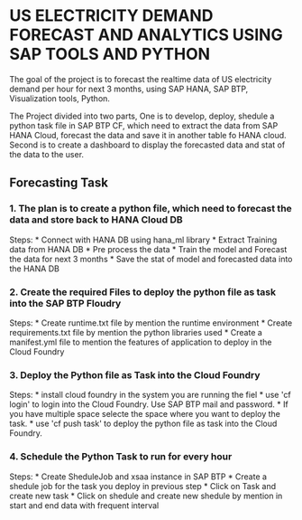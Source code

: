 # US ELECTRICITY DEMAND FORECAST AND ANALYTICS USING SAP TOOLS AND PYTHON #

The goal of the project is to forecast the realtime data of US electricity demand per hour for next 3 months, using SAP HANA, SAP BTP, Visualization tools, Python.

The Project divided into two parts, 
One is to develop, deploy, shedule a python task file in SAP BTP CF, which need to extract the data from SAP HANA Cloud, forecast the data and save it in another table fo HANA cloud. 
Second is to create a dashboard to display the forecasted data and stat of the data to the user. 

## Forecasting Task ##

### 1. The plan is to create a python file, which need to forecast the data and store back to HANA Cloud DB ###

Steps:
      * Connect with HANA DB using hana_ml library
      * Extract Training data from HANA DB
      * Pre process the data
      * Train the model and Forecast the data for next 3 months
      * Save the stat of model and forecasted data into the HANA DB

### 2. Create the required Files to deploy the python file as task into the SAP BTP Floudry ###

Steps:
      * Create runtime.txt file by mention the runtime environment
      * Create requirements.txt file by mention the python libraries used
      * Create a manifest.yml file to mention the features of application to deploy in the Cloud Foundry

### 3. Deploy the Python file as Task into the Cloud Foundry ###

Steps:
      * install cloud foundry in the system you are running the fiel
      * use 'cf login' to login into the Cloud Foundry. Use SAP BTP mail and password.
      * If you have multiple space selecte the space where you want to deploy the task.
      * use 'cf push task' to deploy the python file as task into the Cloud Foundry.

### 4. Schedule the Python Task to run for every hour ###

Steps:
      * Create SheduleJob and xsaa instance in SAP BTP
      * Create a shedule job for the task you deploy in previous step
      * Click on Task and create new task
      * Click on shedule and create new shedule by mention in start and end data with frequent interval























